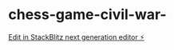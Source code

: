 # chess-game-civil-war-

[Edit in StackBlitz next generation editor ⚡️](https://stackblitz.com/~/github.com/theblacknight007/chess-game-civil-war-)